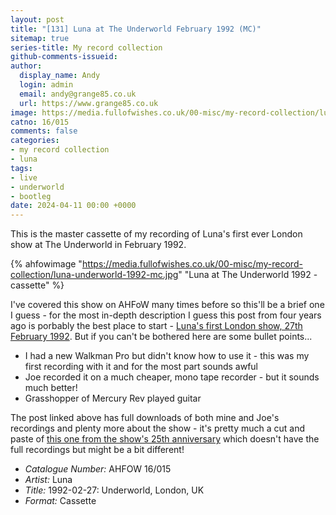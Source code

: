 ```yaml
---
layout: post
title: "[131] Luna at The Underworld February 1992 (MC)"
sitemap: true
series-title: My record collection
github-comments-issueid:
author:
  display_name: Andy
  login: admin
  email: andy@grange85.co.uk
  url: https://www.grange85.co.uk
image: https://media.fullofwishes.co.uk/00-misc/my-record-collection/luna-underworld-1992-mc.jpg
catno: 16/015
comments: false
categories:
- my record collection
- luna
tags:
- live
- underworld
- bootleg
date: 2024-04-11 00:00 +0000
---
```

This is the master cassette of my recording of Luna's first ever London show at The Underworld in February 1992.

{% ahfowimage "https://media.fullofwishes.co.uk/00-misc/my-record-collection/luna-underworld-1992-mc.jpg" "Luna at The Underworld 1992 - cassette" %}

I've covered this show on AHFoW many times before so this'll be a brief one I guess - for the most in-depth description I guess this post from four years ago is porbably the best place to start - [Luna's first London show, 27th February 1992](/2020/02/27/lunas-first-london-show-27-feb-1992/). But if you can't be bothered here are some bullet points...

<!--more-->

 - I had a new Walkman Pro but didn't know how to use it - this was my first recording with it and for the most part sounds awful
 - Joe recorded it on a much cheaper, mono tape recorder - but it sounds much better!
 - Grasshopper of Mercury Rev played guitar

The post linked above has full downloads of both mine and Joe's recordings and plenty more about the show - it's pretty much a cut and paste of [this one from the show's 25th anniversary](/2017/02/27/download-luna-in-london-25-years-ago/) which doesn't have the full recordings but might be a bit different!

 - *Catalogue Number:* AHFOW 16/015
 - *Artist:* Luna
 - *Title:* 1992-02-27: Underworld, London, UK
 - *Format:* Cassette


